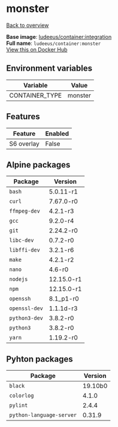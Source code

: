 # monster

[Back to overview](../index.md)

**Base image**: [ludeeus/container:integration](./integration)  
**Full name**: `ludeeus/container:monster`  
[View this on Docker Hub](https://hub.docker.com/r/ludeeus/container/tags?page=1&name=monster)

## Environment variables

Variable | Value 
-- | --
CONTAINER_TYPE | monster

## Features

Feature | Enabled 
-- | --
S6 overlay | False

## Alpine packages

Package | Version 
-- | --
`bash` | 5.0.11-r1
`curl` | 7.67.0-r0
`ffmpeg-dev` | 4.2.1-r3
`gcc` | 9.2.0-r4
`git` | 2.24.2-r0
`libc-dev` | 0.7.2-r0
`libffi-dev` | 3.2.1-r6
`make` | 4.2.1-r2
`nano` | 4.6-r0
`nodejs` | 12.15.0-r1
`npm` | 12.15.0-r1
`openssh` | 8.1_p1-r0
`openssl-dev` | 1.1.1d-r3
`python3-dev` | 3.8.2-r0
`python3` | 3.8.2-r0
`yarn` | 1.19.2-r0

## Pyhton packages

Package | Version 
-- | --
`black` | 19.10b0
`colorlog` | 4.1.0
`pylint` | 2.4.4
`python-language-server` | 0.31.9

